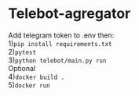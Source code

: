 # Telebot-agregator
Add telegram token to .env then:  
1)```pip install requirements.txt```  
2)```pytest```  
3)```python telebot/main.py run```  
Optional  
4)```docker build .```  
5)```docker run```
